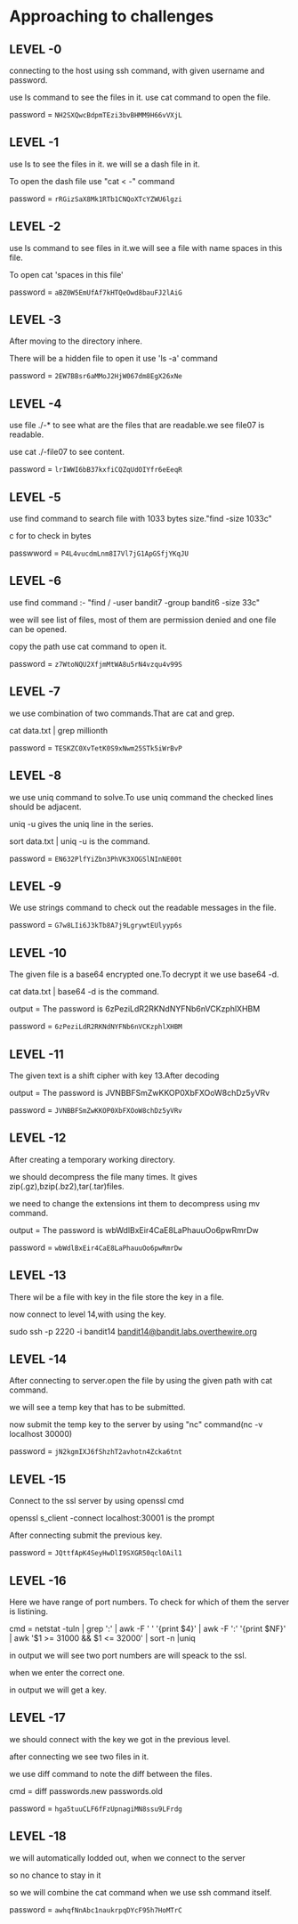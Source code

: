 # Approaching to challenges
## LEVEL -0
connecting to the host using ssh command, with given username and password.

use ls command to see the files in it.
use cat command to open the file.

password = `NH2SXQwcBdpmTEzi3bvBHMM9H66vVXjL`

## LEVEL -1
use ls to see the files in it. we will se a dash file in it.

To open the dash file use "cat < -" command 

password = `rRGizSaX8Mk1RTb1CNQoXTcYZWU6lgzi`

## LEVEL -2
use ls command to see files in it.we will see a file with name spaces in this file.

To open cat 'spaces in this file' 

password = `aBZ0W5EmUfAf7kHTQeOwd8bauFJ2lAiG`

## LEVEL -3
After moving to the directory inhere.

There will be a hidden file to open it use 'ls -a' command

password = `2EW7BBsr6aMMoJ2HjW067dm8EgX26xNe`

## LEVEL -4
use file ./-* to see what are the files that are readable.we see file07 is readable.

use cat ./-file07 to see content.

password = `lrIWWI6bB37kxfiCQZqUdOIYfr6eEeqR`

## LEVEL -5
use find command to search file with 1033 bytes size."find -size 1033c"

c for to check in bytes

passwword = `P4L4vucdmLnm8I7Vl7jG1ApGSfjYKqJU`

## LEVEL -6
use find command :- "find / -user bandit7 -group bandit6 -size 33c"

wee will see list of files, most of them are permission denied and one file can be opened.

copy the path use cat command to open it.

password = `z7WtoNQU2XfjmMtWA8u5rN4vzqu4v99S`

## LEVEL -7
we use combination of two commands.That are cat and grep.

cat data.txt | grep millionth

password = `TESKZC0XvTetK0S9xNwm25STk5iWrBvP`

## LEVEL -8
we use uniq command to solve.To use uniq command the checked lines should be adjacent.

uniq -u gives the uniq line in the series.

sort data.txt | uniq -u is the command.

password = `EN632PlfYiZbn3PhVK3XOGSlNInNE00t`

## LEVEL -9
We use strings command to check out the readable messages in the file.

password = `G7w8LIi6J3kTb8A7j9LgrywtEUlyyp6s`

## LEVEL -10
The given file is a base64 encrypted one.To decrypt it we use base64 -d.

cat data.txt | base64 -d is the command.

output = The password is 6zPeziLdR2RKNdNYFNb6nVCKzphlXHBM

password = `6zPeziLdR2RKNdNYFNb6nVCKzphlXHBM`

## LEVEL -11
The given text is a shift cipher with key 13.After decoding

output = The password is JVNBBFSmZwKKOP0XbFXOoW8chDz5yVRv

password = `JVNBBFSmZwKKOP0XbFXOoW8chDz5yVRv`

## LEVEL -12
After creating a temporary working directory.

we should decompress the file many times. It gives zip(.gz),bzip(.bz2),tar(.tar)files.

we need to change the extensions int them to decompress using mv command.

output = The password is wbWdlBxEir4CaE8LaPhauuOo6pwRmrDw

password = `wbWdlBxEir4CaE8LaPhauuOo6pwRmrDw`

## LEVEL -13
There wil be a file with key in the file store the key in a file.

now connect to level 14,with using the key.

sudo ssh -p 2220 -i bandit14 bandit14@bandit.labs.overthewire.org

## LEVEL -14
After connecting to server.open the file by using the given path with cat command.

we will see a temp key that has to be submitted.

now submit the temp key to the server by using "nc" command(nc -v localhost 30000)

password = `jN2kgmIXJ6fShzhT2avhotn4Zcka6tnt`

## LEVEL -15
Connect to the ssl server by using openssl cmd

openssl s_client -connect localhost:30001 is the prompt

After connecting submit the previous key.

password = `JQttfApK4SeyHwDlI9SXGR50qclOAil1`

## LEVEL -16
Here we have range of port numbers. To check for which of them the server is listining.

cmd = netstat -tuln | grep ':' | awk -F ' ' '{print $4}' | awk -F ':' '{print $NF}' | awk '$1 >= 31000 && $1 <= 32000' | sort -n |uniq

in output we will see two port numbers are will speack to the ssl.

when we enter the correct one.

in output we will get a key.

## LEVEL -17
we should connect with the key we got in the previous level.

after connecting we see two files in it.

we use diff command to note the diff between the files.

cmd = diff passwords.new passwords.old

password = `hga5tuuCLF6fFzUpnagiMN8ssu9LFrdg`

## LEVEL -18
we will automatically lodded out, when we connect to the server 

so no chance to stay in it 

so we will combine the cat command when we use ssh command itself.

password = `awhqfNnAbc1naukrpqDYcF95h7HoMTrC`
